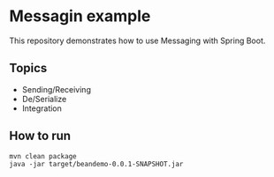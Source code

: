 # Messagin example
This repository demonstrates how to use Messaging with Spring Boot. 

## Topics
* Sending/Receiving
* De/Serialize
* Integration

## How to run

    mvn clean package
    java -jar target/beandemo-0.0.1-SNAPSHOT.jar 
